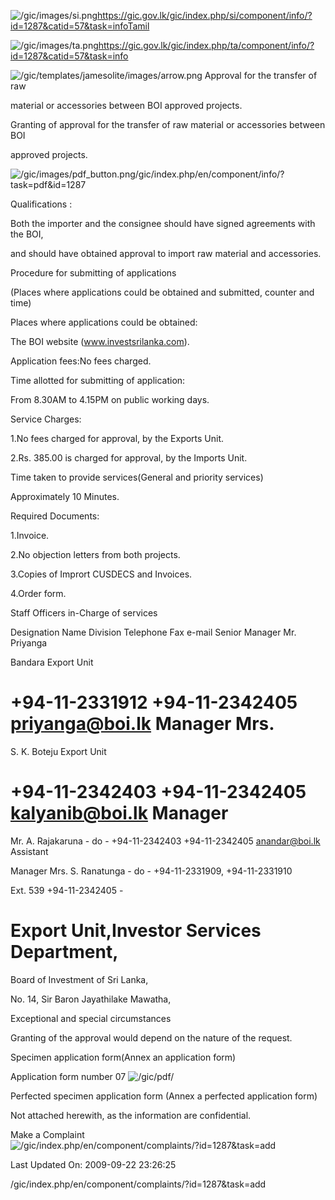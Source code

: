 <!-- Source: https://gic.gov.lk/gic/index.php/en/component/info/?id=1287&catid=57&task=info -->

![/gic/images/si.png](/gic/images/si.png)https://gic.gov.lk/gic/index.php/si/component/info/?id=1287&catid=57&task=infoTamil

![/gic/images/ta.png](/gic/images/ta.png)https://gic.gov.lk/gic/index.php/ta/component/info/?id=1287&catid=57&task=info

![/gic/templates/jamesolite/images/arrow.png](/gic/templates/jamesolite/images/arrow.png) Approval for the transfer of raw

material or accessories between BOI approved projects.

Granting of approval for the transfer of raw material or accessories between BOI

approved projects.

![/gic/images/pdf_button.png](/gic/images/pdf_button.png)/gic/index.php/en/component/info/?task=pdf&id=1287

Qualifications :

Both the importer and the consignee should have signed agreements with the BOI,

and should have obtained approval to import raw material and accessories.

Procedure for submitting of applications

(Places where applications could be obtained and submitted, counter and time)

Places where applications could be obtained:

The BOI website (www.investsrilanka.com).

Application fees:No fees charged.

Time allotted for submitting of application:

From 8.30AM to 4.15PM on public working days.

Service Charges:

1.No fees charged for approval, by the Exports Unit.

2.Rs. 385.00 is charged for approval, by the Imports Unit.

Time taken to provide services(General and priority services)

Approximately 10 Minutes.

Required Documents:

1.Invoice.

2.No objection letters from both projects.

3.Copies of Imprort CUSDECS and Invoices.

4.Order form.

Staff Officers in-Charge of services

Designation Name Division Telephone Fax e-mail Senior Manager Mr. Priyanga

Bandara Export Unit 

# +94-11-2331912 +94-11-2342405 priyanga@boi.lk Manager Mrs.

S. K. Boteju Export Unit 

# +94-11-2342403 +94-11-2342405 kalyanib@boi.lk Manager

Mr. A. Rajakaruna - do - +94-11-2342403 +94-11-2342405 anandar@boi.lk Assistant

Manager Mrs. S. Ranatunga - do - +94-11-2331909, +94-11-2331910

Ext. 539 +94-11-2342405 -

# Export Unit,Investor Services Department,

Board of Investment of Sri Lanka,

No. 14, Sir Baron Jayathilake Mawatha,

Exceptional and special circumstances

Granting of the approval would depend on the nature of the request.

Specimen application form(Annex an application form)

Application form number 07 ![/gic/pdf/](/gic/pdf/)

Perfected specimen application form (Annex a perfected application form)

Not attached herewith, as the information are confidential.

Make a Complaint ![/gic/index.php/en/component/complaints/?id=1287&task=add](/gic/index.php/en/component/complaints/?id=1287&task=add)

Last Updated On: 2009-09-22 23:26:25

/gic/index.php/en/component/complaints/?id=1287&task=add